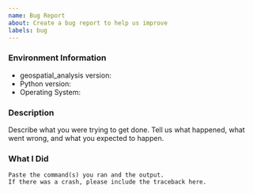 ```yaml
---
name: Bug Report
about: Create a bug report to help us improve
labels: bug
---
```


<!-- Please search existing issues to avoid creating duplicates. -->

### Environment Information

-   geospatial_analysis version:
-   Python version:
-   Operating System:

### Description

Describe what you were trying to get done.
Tell us what happened, what went wrong, and what you expected to happen.

### What I Did

```
Paste the command(s) you ran and the output.
If there was a crash, please include the traceback here.
```
